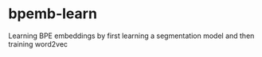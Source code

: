 # bpemb-learn
Learning BPE embeddings by first learning a segmentation model and then training word2vec
